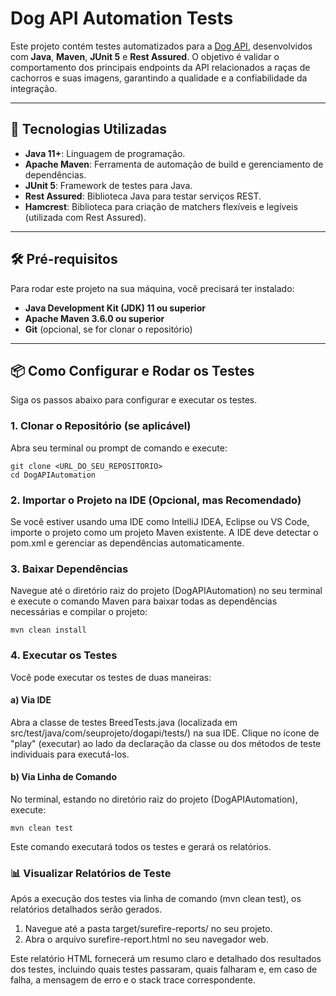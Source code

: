 # Dog API Automation Tests

Este projeto contém testes automatizados para a [Dog API](https://dog.ceo/dog-api/), desenvolvidos com **Java**, **Maven**, **JUnit 5** e **Rest Assured**. O objetivo é validar o comportamento dos principais endpoints da API relacionados a raças de cachorros e suas imagens, garantindo a qualidade e a confiabilidade da integração.

----------

## 🚀 Tecnologias Utilizadas

-   **Java 11+**: Linguagem de programação.
-   **Apache Maven**: Ferramenta de automação de build e gerenciamento de dependências.
-   **JUnit 5**: Framework de testes para Java.
-   **Rest Assured**: Biblioteca Java para testar serviços REST.
-   **Hamcrest**: Biblioteca para criação de matchers flexíveis e legíveis (utilizada com Rest Assured).

----------

## 🛠️ Pré-requisitos

Para rodar este projeto na sua máquina, você precisará ter instalado:

-   **Java Development Kit (JDK) 11 ou superior**
-   **Apache Maven 3.6.0 ou superior**
-   **Git** (opcional, se for clonar o repositório)

----------

## 📦 Como Configurar e Rodar os Testes

Siga os passos abaixo para configurar e executar os testes.

### 1. Clonar o Repositório (se aplicável)

Abra seu terminal ou prompt de comando e execute:

```
git clone <URL_DO_SEU_REPOSITORIO>
cd DogAPIAutomation

```

### 2. Importar o Projeto na IDE (Opcional, mas Recomendado)

Se você estiver usando uma IDE como IntelliJ IDEA, Eclipse ou VS Code, importe o projeto como um projeto Maven existente. A IDE deve detectar o pom.xml e gerenciar as dependências automaticamente.

### 3. Baixar Dependências

Navegue até o diretório raiz do projeto (DogAPIAutomation) no seu terminal e execute o comando Maven para baixar todas as dependências necessárias e compilar o projeto:

```
mvn clean install

```

### 4. Executar os Testes

Você pode executar os testes de duas maneiras:

#### a) Via IDE

Abra a classe de testes BreedTests.java (localizada em src/test/java/com/seuprojeto/dogapi/tests/) na sua IDE. Clique no ícone de "play" (executar) ao lado da declaração da classe ou dos métodos de teste individuais para executá-los.

#### b) Via Linha de Comando

No terminal, estando no diretório raiz do projeto (DogAPIAutomation), execute:

```
mvn clean test

```

Este comando executará todos os testes e gerará os relatórios.

### 📊 Visualizar Relatórios de Teste

Após a execução dos testes via linha de comando (mvn clean test), os relatórios detalhados serão gerados.

1.  Navegue até a pasta target/surefire-reports/ no seu projeto.
2.  Abra o arquivo surefire-report.html no seu navegador web.

Este relatório HTML fornecerá um resumo claro e detalhado dos resultados dos testes, incluindo quais testes passaram, quais falharam e, em caso de falha, a mensagem de erro e o stack trace correspondente.
